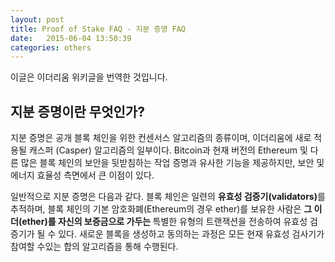 ```yaml
---
layout: post
title: Proof of Stake FAQ - 지분 증명 FAQ
date:   2015-06-04 13:50:39
categories: others
---
```


이글은 이더리움 위키글을 번역한 것입니다.

## 지분 증명이란 무엇인가?

지분 증명은 공개 블록 체인을 위한 컨센서스 알고리즘의 종류이며, 이더리움에 새로 적용될 캐스퍼 (Casper) 알고리즘의 일부이다. Bitcoin과 현재 버전의 Ethereum 및 다른 많은 블록 체인의 보안을 뒷받침하는 작업 증명과 유사한 기능을 제공하지만, 보안 및 에너지 효율성 측면에서 큰 이점이 있다.

일반적으로 지분 증명은 다음과 같다. 블록 체인은 일련의 <strong>유효성 검증기(validators)</strong>를 추적하며, 블록 체인의 기본 암호화폐(Ethereum의 경우 ether)를 보유한 사람은 <strong>그 이더(ether)를 자신의 보증금으로 가두는 </strong>특별한 유형의 트랜잭션을 전송하여 유효성 검증기가 될 수 있다. 새로운 블록을 생성하고 동의하는 과정은 모든 현재 유효성 검사기가 참여할 수있는 합의 알고리즘을 통해 수행된다.

<!--
합의 알고리즘에는 여러 종류가 있으며 합의 알고리즘에 참여하는 유효성 검사기에 보상을 할당하는 여러 가지 방법이 있으므로 지분 증명의 많은 "맛"이 있습니다. 알고리즘 관점에서 두 가지 주요 유형이 있습니다 : 체인 기반의 스테이크 증명 및 BFT 스타일의 스테이크 증명.
체인 기반의 스테이크 증명에서 알고리즘은 각 시간 슬롯 (예 : 10 초마다 시간 슬롯이 될 수 있음) 동안 유효성 검사기를 의사 무작위로 선택하고 해당 유효성 검사기에 단일 블록을 만들 권한을 할당하며이 블록 이전 블록 (일반적으로 이전에 가장 긴 체인의 끝에있는 블록)을 가리켜 야하므로 대부분의 블록은 지속적으로 성장하는 단일 체인으로 수렴됩니다.
스테이크의 BFT 스타일 증거에서 유효성 검사기는 블록을 제안 할 수있는 권한이 무작위로 할당되지만 정식 블록에 동의하는 것은 모든 유효성 검사기가 각 라운드 동안 특정 블록에 대해 "투표"를 보내는 다중 라운드 프로세스를 통해 수행됩니다. 프로세스의 끝에서 모든 (정직하고 온라인 인) 유효성 검사기는 주어진 블록이 체인의 일부인지 여부에 영구적으로 동의합니다. 블록은 여전히 ​​함께 묶일 수 있습니다. 주요 차이점은 한 블럭에 대한 합의가 한 블럭 내에 올 수 있고 그 뒤의 사슬의 길이 나 크기에 의존하지 않는다는 것이다.


```markdown
![my alternate text](/assets/test-page-image-1.jpg);
``` 

![my alternate text](/assets/test-page-image-1.jpg);

Ofcourse, you can load images from web as well. Just point to image direct URL. For ex, here is one placeholder image:

```markdown
![my alternate text](http://lorempixel.com/400/200);
``` 

![my alternate text](http://lorempixel.com/400/200);

One cool thing about this is the fact that images adapt themselves to the screen size of device. Try to resize your browser window and check for yourself, Have fun.eck for yourself, Have fun.ㅇㅇ
-->